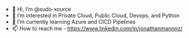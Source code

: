 - 👋 Hi, I’m @sudo-xource
- 👀 I’m interested in Private Cloud, Public Cloud, Devops, and Python
- 🌱 I’m currently learning Azure and CICD Pipelines
- 📫 How to reach me - https://www.linkedin.com/in/jonathanmannnz/

<!---
sudo-xource/sudo-xource is a ✨ special ✨ repository because its `README.md` (this file) appears on your GitHub profile.
You can click the Preview link to take a look at your changes.
--->
